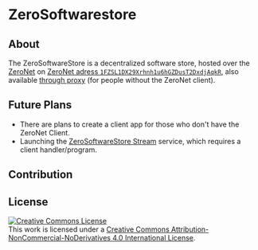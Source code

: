 # ZeroSoftwarestore
## About
The ZeroSoftwareStore is a decentralized software store, hosted over the [ZeroNet](https://zeronet.io) on [ZeroNet adress `1FZSL1DX29Xrhnh1u6hGZDusT2DxdjAqkR`](http://127.0.0.1:43110/1FZSL1DX29Xrhnh1u6hGZDusT2DxdjAqkR/), also available [through proxy](https://zero.acelewis.com/#1FZSL1DX29Xrhnh1u6hGZDusT2DxdjAqkR) (for people without the ZeroNet client).
## Future Plans
- There are plans to create a client app for those who don't have the ZeroNet Client.
- Launching the [ZeroSoftwareStore Stream](https://github.com/Marnix0810/ZeroSoftwarestore/blob/master/docs/stream.md) service, which requires a client handler/program.
## Contribution
## License
<a rel="license" href="http://creativecommons.org/licenses/by-nc-nd/4.0/"><img alt="Creative Commons License" style="border-width:0" src="https://i.creativecommons.org/l/by-nc-nd/4.0/80x15.png" /></a><br />This work is licensed under a <a rel="license" href="http://creativecommons.org/licenses/by-nc-nd/4.0/">Creative Commons Attribution-NonCommercial-NoDerivatives 4.0 International License</a>.
